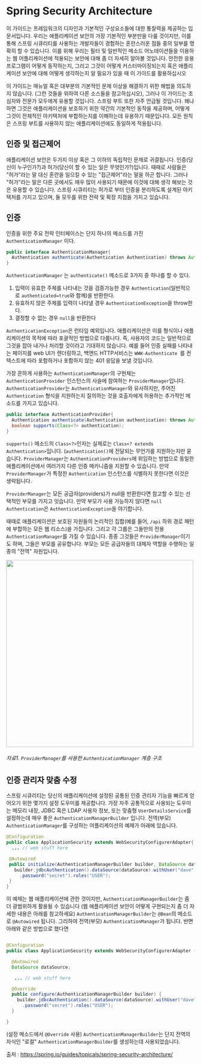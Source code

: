 Spring Security Architecture
============================
이 가이드는 프레임워크의 디자인과 기본적인 구성요소들에 대한 통찰력을 제공하는 입문서입니다. 우리는 애플리케이션 보안의 가장 기본적인 부분만을 다룰 것이지만, 이를 통해 스프링 시큐리티를 사용하는 개발자들이 경험하는 혼란스러운 점들 중의 일부를 명확히 할 수 있습니다. 이를 위해 우리는 필터 및 일반적인 메소드 어노테이션들을 이용하는 웹 어플리케이션에 적용되는 보안에 대해 좀 더 자세히 알아볼 것입니다. 안전한 응용 프로그램이 어떻게 동작하는지, 그리고 그것이 어떻게 커스터마이징되는지 혹은 애플리케이션 보안에 대해 어떻게 생각하는지 알 필요가 있을 때 이 가이드를 활용하십시오

이 가이드는 매뉴얼 혹은 대부분의 기본적인 문제 이상을 해결하기 위한 해법을 의도하지 않습니다. (그런 것들을 위하여 다른 소스들을 참고하십시오), 그러나 이 가이드는 초심자와 전문가 모두에게 유용할 것입니다. 스프링 부트 또한 자주 언급될 것입니다. 왜냐하면 그것은 애플리케이션을 보호하기 위한 약간의 기본적인 동작을 제공하며, 어떻게 그것이 전체적인 아키텍처에 부합하는지를 이해하는데 유용하기 때문입니다. 모든 원칙은 스프링 부트를 사용하지 않는 애플리케이션에도 동일하게 적용됩니다.

인증 및 접근제어
----------------
애플리케이션 보안은 두가지 이상 혹은 그 이하의 독립적인 문제로 귀결됩니다. 인증(당신이 누구인가?)과 허가(당신이 할 수 있는 일은 무엇인가?)입니다. 때때로 사람들은 "허가"라는 말 대신 혼란을 일으킬 수 있는 "접근제어"라는 말을 하곤 합니다. 그러나 "허가"라는 말은 다른 곳에서도 매우 많이 사용되기 때문에 이것에 대해 생각 해보는 것은 유용할 수 있습니다. 스프링 시큐리티는 허가로 부터 인증을 분리하도록 설계된 아키텍처를 가지고 있으며, 둘 모두를 위한 전략 및 확장 지점을 가지고 있습니다.

인증
----
인증을 위한 주요 전략 인터페이스는 단지 하나의 메소드를 가진 `AuthenticationManager` 이다.
```java
public interface AuthenticationManager{
  Authentication authenticate(Authentication Authentication) throws AuthenticationException
}
```
`AuthenticationManager` 는 `authenticate()` 메소드로 3가지 중 하나를 할 수 있다.
1. 입력이 유효한 주체를 나타내는 것을 검증가능한 경우 `Authentication`(일반적으로 `authenticated=true`와 함께)을 반환한다.
2. 유효하지 않은 주체를 입력이 나타낼 경우 `AuthenticationException`을 throw한다.
3. 결정할 수 없는 경우 `null`을 반환한다

`AuthenticationException`은 런타임 예외입니다. 애플리케이션은 이를 형식이나 애플리케이션의 목적에 따라 포괄적인 방법으로 다룹니다. 즉, 사용자의 코드는 일반적으로 그것을 잡아 내거나 처리할 것이라고 기대하지 않습니다. 예를 들어 인증 실패를 나타내는 페이지를 web UI가 렌더링하고, 백엔드 HTTP서비스는 `WWW-Authenticate `를 컨텍스트에 따라 포함하거나 포함하지 않는 401 응답을 보낼 것입니다.

가장 흔하게 사용하는 `AuthenticationManager`의 구현체는 `AuthenticationProvider` 인스턴스의 사슬에 참여하는 `ProviderManager`입니다. `AuthenticationProvider`는 `AuthenticationManager`와 유사하지만, 주어진 `Authentication` 형식을 지원하는지 질의하는 것을 호출자에게 허용하는 추가적인 메소드를 가지고 있습니다.

```java
public interface AuthenticationProvider{
  Authentication authenticate(Authentication authentication) throws AuthenticationException;
  boolean supports(Class<?> authentication);
}
```
`supperts()` 메소드의 `Class<?>`인자는 실제로는 `Class<? extends Authentication>`입니다. (`authentication()`에 전달되는 무언가를 지원하는지만 묻습니다. `ProviderManager`는 `AuthenticationProviders`에 위임하는 방법으로 동일한 애플리케이션에서 여러가지 다른 인증 메카니즘을 지원할 수 있습니다.  만약 `ProviderManager`가 특정한 `Authentication` 인스턴스를 식별하지 못한다면 이것은 생략됩니다.

`ProviderManager`는 모든 공급자(providers)가 null을 반환한다면 참고할 수 있는 선택적인 부모를 가지고 잇습니다. 만약 부모가 사용 가능하지 않다면 `null Authentication`은 `AuthenticationException`을 야기합니다.

때때로 애플리케이션은 보호된 자원들의 논리적인 집합(예를 들어, `/api` 하위 경로 패턴에 부합하는 모든 웹 리소스)을 가집니다. 그리고 각 그룹은 그들만의 전용 `AuthenticationManager`를 가질 수 있습니다. 종종 그것들은 `ProviderManager`이기도 하며, 그들은 부모를 공유합니다. 부모는 모든 공급자들의 대체자 역할을 수행하는 일종의 "전역" 자원입니다.

<img src="https://github.com/spring-guides/top-spring-security-architecture/raw/master/images/authentication.png" width="500">

###### 자료1. `ProviderManager`를 사용한 `AuthenticationManager` 계층 구조

인증 관리자 맞춤 수정
---------------------
스프링 시큐리티는 당신의 애플리케이션에 설정된 공통된 인증 관리자 기능을 빠르게 얻어오기 위한 몇가지 설정 도우미를 제공합니다. 가장 자주 공통적으로 사용되는 도우미는 메모리 내장, JDBC 혹은 LDAP 사용자 정보, 또는 맞춤형 `UserDetailsService`를 설정하는데 매우 좋은 `AuthenticationManagerBuilder` 입니다. 전역(부모) `AuthenticationManager`를 구성하는 어플리케이션의 예제가 아래에 있습니다.

```java
@Configuration
public class ApplicationSecurity extends WebSecurityConfigurerAdapter{
  ... // web stuff here

 @Autowired
 public initialize(AuthenticationManagerBuilder builder, DataSource dataSource) {
   builder.jdbcAuthentication().dataSource(dataSource).withUser("dave")
     .password("secret").roles("USER");
 }
}
```
이 예제는 웹 애플리케이션에 관한 것이지만, `AuthenticationManagerBuilder`는 좀 더 광범위하게 활용될 수 있습니다 (웹 애플리케이션 보안이 어떻게 구현되는지 좀 더 자세한 내용은 아래를 참고하세요) `AuthenticationManagerBuilder`는 `@Bean`의 메소드로 `@Autowired` 됩니다. 그리하여 전역(부모) `AuthenticationManager`가 됩니다. 반면 아래와 같은 방법으로 했다면

```java

@Configuration
public class ApplicationSecurity extends WebSecurityConfigurerAdapter {

  @Autowired
  DataSource dataSource;

   ... // web stuff here

  @Override
  public configure(AuthenticationManagerBuilder builder) {
    builder.jdbcAuthentication().dataSource(dataSource).withUser("dave")
      .password("secret").roles("USER");
  }

}
```
(설정 메소드에서 `@Override` 사용) `AuthenticationManagerBuilder`는 단지 전역의 자식인 "로컬" `AuthenticationManagerBuilder`를 생성하는데 사용되었습니다.

출처 : https://spring.io/guides/topicals/spring-security-architecture/
